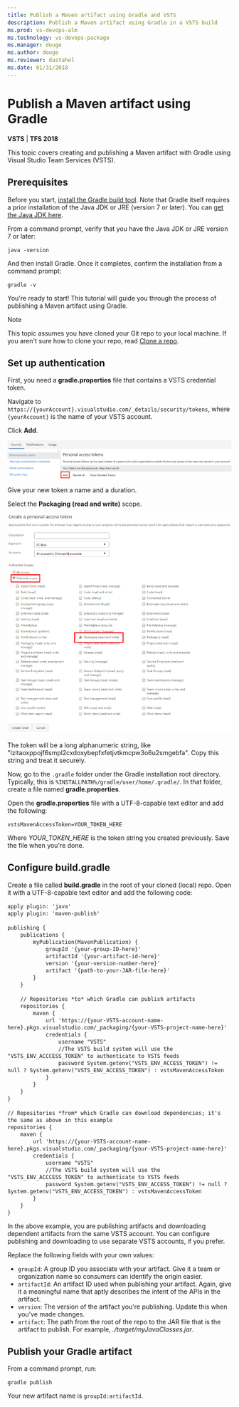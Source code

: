 ```yaml
---
title: Publish a Maven artifact using Gradle and VSTS
description: Publish a Maven artifact using Gradle in a VSTS build
ms.prod: vs-devops-alm
ms.technology: vs-devops-package
ms.manager: douge
ms.author: douge
ms.reviewer: dastahel
ms.date: 01/31/2018
---
```

[//]: # (monikerRange: '>= tfs-2018')

# Publish a Maven artifact using Gradle

**VSTS** | **TFS 2018**

This topic covers creating and publishing a Maven artifact with Gradle using Visual Studio Team Services (VSTS).

## Prerequisites

Before you start, [install the Gradle build tool](https://gradle.org/install/). Note that Gradle itself requires a prior installation of the Java JDK or JRE (version 7 or later). You can [get the Java JDK here](http://www.oracle.com/technetwork/java/javase/downloads/index.html).

From a command prompt, verify that you have the Java JDK or JRE version 7 or later:

```cli
java -version
```

And then install Gradle. Once it completes, confirm the installation from a command prompt:

```cli
gradle -v
```

You're ready to start! This tutorial will guide you through the process of publishing a Maven artifact using Gradle.

> [!NOTE]
> This topic assumes you have cloned your Git repo to your local machine. If you aren't sure how to clone your repo, read [Clone a repo](/vsts/git/tutorial/clone).

## Set up authentication

First, you need a **gradle.properties** file that contains a VSTS credential token.

Navigate to `https://{yourAccount}.visualstudio.com/_details/security/tokens`, where `{yourAccount}` is the name of your VSTS account.

Click **Add**.

![Add a personal access token](_img/add-pat.png)

Give your new token a name and a duration. 

Select the **Packaging (read and write)** scope.

![Select a token scope](_img/select-scope.png)

The token will be a long alphanumeric string, like "lzitaoxppojf6smpl2cxdoxybepfxfetjvtkmcpw3o6u2smgebfa". Copy this string and treat it securely.

Now, go to the `.gradle` folder under the Gradle installation root directory. Typically, this is `%INSTALLPATH%/gradle/user/home/.gradle/`. In that folder, create a file named **gradle.properties**. 

Open the **gradle.properties** file with a UTF-8-capable text editor and add the following:
```
vstsMavenAccessToken=YOUR_TOKEN_HERE
```

Where *YOUR_TOKEN_HERE* is the token string you created previously. Save the file when you're done.

## Configure build.gradle 

Create a file called **build.gradle** in the root of your cloned (local) repo. Open it with a UTF-8-capable text editor and add the following code:

```text
apply plugin: 'java' 
apply plugin: 'maven-publish' 
 
publishing { 
    publications { 
        myPublication(MavenPublication) { 
            groupId '{your-group-ID-here}' 
            artifactId '{your-artifact-id-here}' 
            version '{your-version-number-here}' 
            artifact '{path-to-your-JAR-file-here}' 
        } 
    } 

    // Repositories *to* which Gradle can publish artifacts 
    repositories { 
        maven { 
            url 'https://{your-VSTS-account-name-here}.pkgs.visualstudio.com/_packaging/{your-VSTS-project-name-here}' 
            credentials { 
                username "VSTS" 
                //The VSTS build system will use the "VSTS_ENV_ACCCESS_TOKEN" to authenticate to VSTS feeds 
                password System.getenv("VSTS_ENV_ACCESS_TOKEN") != null ? System.getenv("VSTS_ENV_ACCESS_TOKEN") : vstsMavenAccessToken 
            } 
        } 
    } 
} 
 
// Repositories *from* which Gradle can download dependencies; it's the same as above in this example
repositories { 
    maven { 
        url 'https://{your-VSTS-account-name-here}.pkgs.visualstudio.com/_packaging/{your-VSTS-project-name-here}' 
        credentials { 
            username "VSTS" 
            //The VSTS build system will use the "VSTS_ENV_ACCCESS_TOKEN" to authenticate to VSTS feeds 
            password System.getenv("VSTS_ENV_ACCESS_TOKEN") != null ? System.getenv("VSTS_ENV_ACCESS_TOKEN") : vstsMavenAccessToken 
        } 
    } 
} 
```
In the above example, you are publishing artifacts and downloading dependent artifacts from the same VSTS account. You can configure
publishing and downloading to use separate VSTS accounts, if you prefer.

Replace the following fields with your own values:

- `groupId`: A group ID you associate with your artifact. Give it a team or organization name so consumers can identify the origin easier.
- `artifactId`: An artifact ID used when publishing your artifact. Again, give it a meaningful name that aptly describes the intent of the APIs in the artifact.
- `version`: The version of the artifact you're publishing. Update this when you've made changes.
- `artifact`: The path from the root of the repo to the JAR file that is the artifact to publish. For example, *./target/myJavaClasses.jar*.


## Publish your Gradle artifact

From a command prompt, run:

```cli
gradle publish
```

Your new artifact name is `groupId:artifactId`.
